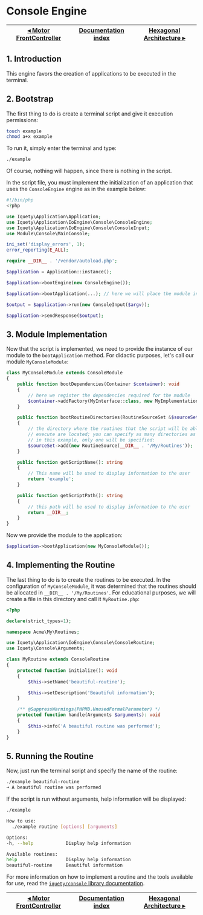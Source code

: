 # Console Engine

[◂ Motor FrontController](06-fc-engine.md) | [Documentation index](index.md) | [Hexagonal Architecture ▸](08-hexagonal-architecture.md)
-- | -- | --

## 1. Introduction

This engine favors the creation of applications to be executed in the terminal.

## 2. Bootstrap

The first thing to do is create a terminal script and give it execution permissions:

```bash
touch example
chmod a+x example
```

To run it, simply enter the terminal and type:

```bash
./example
```

Of course, nothing will happen, since there is nothing in the script.

In the script file, you must implement the initialization of an application that
uses the `ConsoleEngine` engine as in the example below:

```php
#!/bin/php
<?php

use Iquety\Application\Application;
use Iquety\Application\IoEngine\Console\ConsoleEngine;
use Iquety\Application\IoEngine\Console\ConsoleInput;
use Module\Console\MainConsole;

ini_set('display_errors', 1);
error_reporting(E_ALL);

require __DIR__ . '/vendor/autoload.php';

$application = Application::instance();

$application->bootEngine(new ConsoleEngine());

$application->bootApplication(...); // here we will place the module instance

$output = $application->run(new ConsoleInput($argv));

$application->sendResponse($output);
```

## 3. Module Implementation

Now that the script is implemented, we need to provide the instance of our
module to the `bootApplication` method. For didactic purposes, let's call our
module `MyConsoleModule`:

```php
class MyConsoleModule extends ConsoleModule
{
    public function bootDependencies(Container $container): void
    {
        // here we register the dependencies required for the module
        $container->addFactory(MyInterface::class, new MyImplementation());
    }

    public function bootRoutineDirectories(RoutineSourceSet &$sourceSet): void
    {
        // the directory where the routines that the script will be able to
        // execute are located; you can specify as many directories as necessary
        // in this example, only one will be specified:
        $sourceSet->add(new RoutineSource(__DIR__ . '/My/Routines'));
    }

    public function getScriptName(): string
    {
        // This name will be used to display information to the user
        return 'example';
    }

    public function getScriptPath(): string
    {
        // this path will be used to display information to the user
        return __DIR__;
    }
}
```

Now we provide the module to the application:

```php
$application->bootApplication(new MyConsoleModule());
```

## 4. Implementing the Routine

The last thing to do is to create the routines to be executed. In the configuration
of `MyConsoleModule`, it was determined that the routines should be allocated in
`__DIR__ . '/My/Routines'`. For educational purposes, we will create a file
in this directory and call it `MyRoutine.php`:

```php
<?php

declare(strict_types=1);

namespace Acme\My\Routines;

use Iquety\Application\IoEngine\Console\ConsoleRoutine;
use Iquety\Console\Arguments;

class MyRoutine extends ConsoleRoutine
{
    protected function initialize(): void
    {
        $this->setName('beautiful-routine');

        $this->setDescription('Beautiful information');
    }

    /** @SuppressWarnings(PHPMD.UnusedFormalParameter) */
    protected function handle(Arguments $arguments): void
    {
        $this->info('A beautiful routine was performed');
    }
}
```

## 5. Running the Routine

Now, just run the terminal script and specify the name of the routine:

```bash
./example beautiful-routine
➜ A beautiful routine was performed
```

If the script is run without arguments, help information will be displayed:

```bash
./example

How to use: 
  ./example routine [options] [arguments]

Options: 
-h, --help            Display help information

Available routines: 
help                  Display help information
beautiful-routine     Beautiful information
```

For more information on how to implement a routine and the tools available for use,
read the [`iquety/console` library documentation](https://github.com/iquety/console).

[◂ Motor FrontController](06-fc-engine.md) | [Documentation index](index.md) | [Hexagonal Architecture ▸](08-hexagonal-architecture.md)
-- | -- | --
